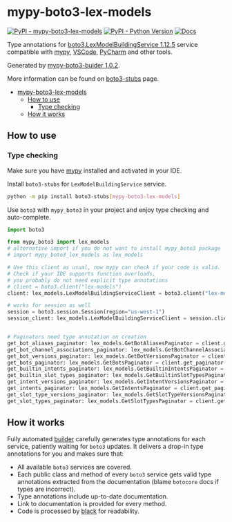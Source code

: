 # mypy-boto3-lex-models

[![PyPI - mypy-boto3-lex-models](https://img.shields.io/pypi/v/mypy-boto3-lex-models.svg?color=blue)](https://pypi.org/project/mypy-boto3-lex-models)
[![PyPI - Python Version](https://img.shields.io/pypi/pyversions/mypy-boto3-lex-models.svg?color=blue)](https://pypi.org/project/mypy-boto3-lex-models)
[![Docs](https://img.shields.io/readthedocs/mypy-boto3-builder.svg?color=blue)](https://mypy-boto3-builder.readthedocs.io/)

Type annotations for
[boto3.LexModelBuildingService 1.12.5](https://boto3.amazonaws.com/v1/documentation/api/1.12.5/reference/services/lex-models.html#LexModelBuildingService) service
compatible with [mypy](https://github.com/python/mypy), [VSCode](https://code.visualstudio.com/),
[PyCharm](https://www.jetbrains.com/pycharm/) and other tools.

Generated by [mypy-boto3-buider 1.0.2](https://github.com/vemel/mypy_boto3_builder).

More information can be found on [boto3-stubs](https://pypi.org/project/boto3-stubs/) page.

- [mypy-boto3-lex-models](#mypy-boto3-lex-models)
  - [How to use](#how-to-use)
    - [Type checking](#type-checking)
  - [How it works](#how-it-works)

## How to use

### Type checking

Make sure you have [mypy](https://github.com/python/mypy) installed and activated in your IDE.

Install `boto3-stubs` for `LexModelBuildingService` service.

```bash
python -m pip install boto3-stubs[mypy-boto3-lex-models]
```

Use `boto3` with `mypy_boto3` in your project and enjoy type checking and auto-complete.

```python
import boto3

from mypy_boto3 import lex_models
# alternative import if you do not want to install mypy_boto3 package
# import mypy_boto3_lex_models as lex_models

# Use this client as usual, now mypy can check if your code is valid.
# Check if your IDE supports function overloads,
# you probably do not need explicit type annotations
# client = boto3.client("lex-models")
client: lex_models.LexModelBuildingServiceClient = boto3.client("lex-models")

# works for session as well
session = boto3.session.Session(region="us-west-1")
session_client: lex_models.LexModelBuildingServiceClient = session.client("lex-models")


# Paginators need type annotation on creation
get_bot_aliases_paginator: lex_models.GetBotAliasesPaginator = client.get_paginator("get_bot_aliases")
get_bot_channel_associations_paginator: lex_models.GetBotChannelAssociationsPaginator = client.get_paginator("get_bot_channel_associations")
get_bot_versions_paginator: lex_models.GetBotVersionsPaginator = client.get_paginator("get_bot_versions")
get_bots_paginator: lex_models.GetBotsPaginator = client.get_paginator("get_bots")
get_builtin_intents_paginator: lex_models.GetBuiltinIntentsPaginator = client.get_paginator("get_builtin_intents")
get_builtin_slot_types_paginator: lex_models.GetBuiltinSlotTypesPaginator = client.get_paginator("get_builtin_slot_types")
get_intent_versions_paginator: lex_models.GetIntentVersionsPaginator = client.get_paginator("get_intent_versions")
get_intents_paginator: lex_models.GetIntentsPaginator = client.get_paginator("get_intents")
get_slot_type_versions_paginator: lex_models.GetSlotTypeVersionsPaginator = client.get_paginator("get_slot_type_versions")
get_slot_types_paginator: lex_models.GetSlotTypesPaginator = client.get_paginator("get_slot_types")
```

## How it works

Fully automated [builder](https://github.com/vemel/mypy_boto3_builder) carefully generates
type annotations for each service, patiently waiting for `boto3` updates. It delivers
a drop-in type annotations for you and makes sure that:

- All available `boto3` services are covered.
- Each public class and method of every `boto3` service gets valid type annotations
  extracted from the documentation (blame `botocore` docs if types are incorrect).
- Type annotations include up-to-date documentation.
- Link to documentation is provided for every method.
- Code is processed by [black](https://github.com/psf/black) for readability.